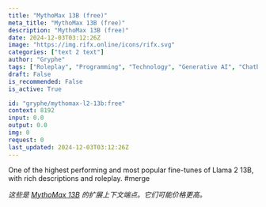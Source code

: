 ```yaml
---
title: "MythoMax 13B (free)"
meta_title: "MythoMax 13B (free)"
description: "MythoMax 13B (free)"
date: 2024-12-03T03:12:26Z
image: "https://img.rifx.online/icons/rifx.svg"
categories: ["text 2 text"]
author: "Gryphe"
tags: ["Roleplay", "Programming", "Technology", "Generative AI", "Chatbots", "Free"]
draft: False
is_recommended: False
is_active: True

id: "gryphe/mythomax-l2-13b:free"
context: 8192
input: 0.0
output: 0.0
img: 0
request: 0
last_updated: 2024-12-03T03:12:26Z
---
```


One of the highest performing and most popular fine-tunes of Llama 2 13B, with rich descriptions and roleplay. #merge

_这些是 [MythoMax 13B](/gryphe/mythomax-l2-13b) 的扩展上下文端点。它们可能价格更高。_

